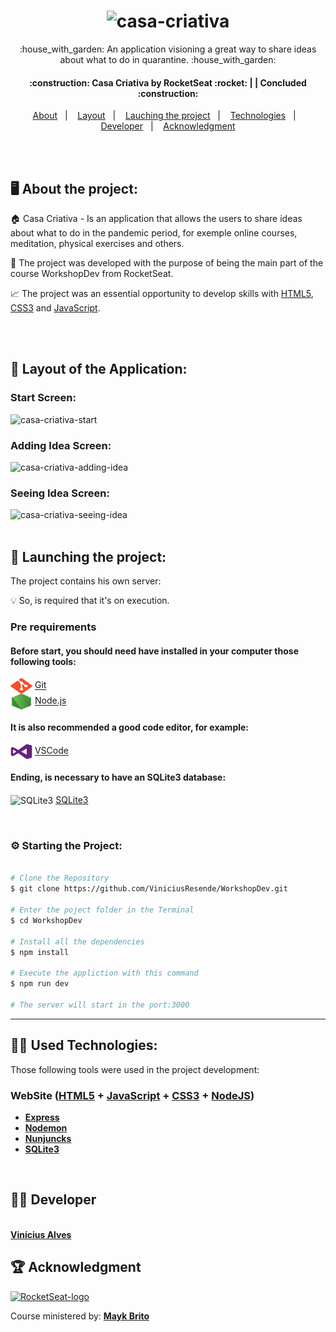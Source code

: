 <h1 align="center">
  <img alt="casa-criativa" src="https://res.cloudinary.com/viniciusalvesdefaria/image/upload/v1613479572/WorkShopDev/casacriativaicon_yurcst.png" width="400px" />
</h1>
<p align= "center">:house_with_garden: An application visioning a great way to share ideas about what to do in quarantine. :house_with_garden:</p>

<h4 align="center"> 
	:construction:  Casa Criativa by RocketSeat :rocket: | | Concluded  :construction:
</h4>

<p align="center">
  <a href="#desktop_computer-about-the-project">About</a>&nbsp;&nbsp;&nbsp;|&nbsp;&nbsp;&nbsp;
  <a href="#art-layout-of-the-application">Layout</a>&nbsp;&nbsp;&nbsp;|&nbsp;&nbsp;&nbsp;
  <a href="#rocket-launching-the-project">Lauching the project</a>&nbsp;&nbsp;&nbsp;|&nbsp;&nbsp;&nbsp;
  <a href="#man_technologist-used-technologies">Technologies</a>&nbsp;&nbsp;&nbsp;|&nbsp;&nbsp;&nbsp;
  <a href="#raising_hand_man-developer">Developer</a>&nbsp;&nbsp;&nbsp;|&nbsp;&nbsp;&nbsp;
  <a href="#trophy-acknowledgment">Acknowledgment</a> 
</p>

</br>
</br>

## :desktop_computer: About the project:

:house:  Casa Criativa - Is an application that allows the users to share ideas about what to do in the pandemic period, for exemple online courses, meditation, physical exercises and others.

:rocket: The project was developed with the purpose of being the main part of the course WorkshopDev from RocketSeat.

:chart_with_upwards_trend: The project was an essential opportunity to develop skills with [HTML5](https://html5.org/), [CSS3](https://www.w3.org/Style/CSS/Overview.en.html) and [JavaScript](https://www.javascript.com/).  

</br>
</br>

## :art: Layout of the Application:

### Start Screen:
 <img alt="casa-criativa-start" src="https://res.cloudinary.com/viniciusalvesdefaria/image/upload/v1613479625/WorkShopDev/Tela1Casacriativa_byzk3p.png">
 
### Adding Idea Screen:
 <img alt="casa-criativa-adding-idea" src="https://res.cloudinary.com/viniciusalvesdefaria/image/upload/v1613479633/WorkShopDev/tela2Casacriativa_e9nnb1.png">
 
### Seeing Idea Screen:
 <img alt="casa-criativa-seeing-idea" src="https://res.cloudinary.com/viniciusalvesdefaria/image/upload/v1613479640/WorkShopDev/tela3Casacriativa_xtrepp.png">
 
</br>
</br>

## :rocket: Launching the project:

The project contains his own server:

:bulb: So, is required that it's on execution.

### Pre requirements
#### Before start, you should need have installed in your computer those following tools:
<img align="center" alt="GIT" height="25" width="35" src="https://raw.githubusercontent.com/devicons/devicon/master/icons/git/git-original.svg" style="max-width:100%;">  [Git](https://git-scm.com)</img>
</br>
<img align="center" alt="NodeJS" height="25" width="35" src="https://raw.githubusercontent.com/devicons/devicon/master/icons/nodejs/nodejs-original.svg" style="max-width:100%;"> [Node.js](https://nodejs.org/en/)</img>

#### It is also recommended a good code editor, for example: 
<img align="center" alt="VisualStudioCode" height="25" width="35" src="https://raw.githubusercontent.com/devicons/devicon/master/icons/visualstudio/visualstudio-plain.svg" style="max-width:100%;"> [VSCode](https://code.visualstudio.com/)</img>

#### Ending, is necessary to have an SQLite3 database: 
<img align="center" alt="SQLite3" height="25" width="35" src="https://upload.wikimedia.org/wikipedia/commons/thumb/9/97/Sqlite-square-icon.svg/1200px-Sqlite-square-icon.svg.png" style="max-width:100%;"> [SQLite3](https://www.sqlite.org/index.html)</img>

</br>

### :gear: Starting the Project:

 ```bash

 # Clone the Repository
 $ git clone https://github.com/ViniciusResende/WorkshopDev.git
 
 # Enter the poject folder in the Terminal
 $ cd WorkshopDev
 
 # Install all the dependencies 
 $ npm install
 
 # Execute the appliction with this command
 $ npm run dev
 
 # The server will start in the port:3000
 
 ```
 
 ---
 
## :man_technologist: Used Technologies:

Those following tools were used in the project development:

### **WebSite**  ([HTML5](https://html5.org/) + [JavaScript](https://www.javascript.com/) + [CSS3](https://www.w3.org/Style/CSS/Overview.en.html) + [NodeJS](https://nodejs.org/en/))


-   **[Express](https://expressjs.com/)**
-   **[Nodemon](https://www.npmjs.com/package/nodemon)**
-   **[Nunjuncks](https://mozilla.github.io/nunjucks/)**
-   **[SQLite3](https://www.sqlite.org/index.html)**

</br>

## :raising_hand_man: Developer

<a href="https://github.com/ViniciusResende">
 	<img src="https://res.cloudinary.com/viniciusalvesdefaria/image/upload/v1613257612/foto_perfil_rounded_mv1cpi.png" width="100px;" alt=""/>
 <br />
 	<b>Vinícius Alves</b></a> <a href="https://github.com/ViniciusResende" title="Vinícius Alves"></a>
 <br />
 
 ## :trophy: Acknowledgment

<a href="https://rocketseat.com.br/">
 	<img src="https://avatars.githubusercontent.com/u/28929274?s=280&v=4" width="200px;" alt="RocketSeat-logo"/>
 </a> 
 <br />
 	<p>Course ministered by: <a href="https://github.com/maykbrito"><b>Mayk Brito</b></a></p>
 <br />
